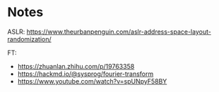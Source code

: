 # Notes

ASLR: <https://www.theurbanpenguin.com/aslr-address-space-layout-randomization/>

FT: 
- <https://zhuanlan.zhihu.com/p/19763358>
- <https://hackmd.io/@sysprog/fourier-transform>
- <https://www.youtube.com/watch?v=spUNpyF58BY>
